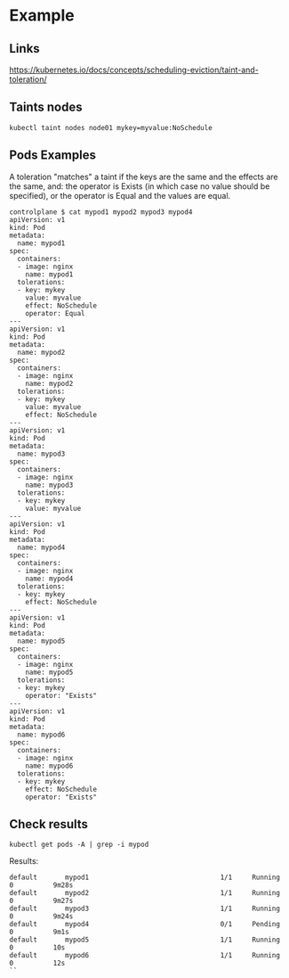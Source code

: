# Example
## Links
https://kubernetes.io/docs/concepts/scheduling-eviction/taint-and-toleration/


## Taints nodes 
```
kubectl taint nodes node01 mykey=myvalue:NoSchedule
```


## Pods Examples 
A toleration "matches" a taint if the keys are the same and the effects are the same, and:
the operator is Exists (in which case no value should be specified), or
the operator is Equal and the values are equal.
```
controlplane $ cat mypod1 mypod2 mypod3 mypod4
apiVersion: v1
kind: Pod
metadata:
  name: mypod1
spec:
  containers:
  - image: nginx
    name: mypod1
  tolerations:
  - key: mykey
    value: myvalue
    effect: NoSchedule
    operator: Equal
---
apiVersion: v1
kind: Pod
metadata:
  name: mypod2
spec:
  containers:
  - image: nginx
    name: mypod2
  tolerations:
  - key: mykey
    value: myvalue
    effect: NoSchedule
---
apiVersion: v1
kind: Pod
metadata:
  name: mypod3
spec:
  containers:
  - image: nginx
    name: mypod3
  tolerations:
  - key: mykey
    value: myvalue
---
apiVersion: v1
kind: Pod
metadata:
  name: mypod4
spec:
  containers:
  - image: nginx
    name: mypod4
  tolerations:
  - key: mykey
    effect: NoSchedule
---
apiVersion: v1
kind: Pod
metadata:
  name: mypod5
spec:
  containers:
  - image: nginx
    name: mypod5
  tolerations:
  - key: mykey
    operator: "Exists"
---
apiVersion: v1
kind: Pod
metadata:
  name: mypod6
spec:
  containers:
  - image: nginx
    name: mypod6
  tolerations:
  - key: mykey
    effect: NoSchedule
    operator: "Exists"
```


## Check results
```
kubectl get pods -A | grep -i mypod
```
Results:
```
default       mypod1                                 1/1     Running   0          9m28s
default       mypod2                                 1/1     Running   0          9m27s
default       mypod3                                 1/1     Running   0          9m24s
default       mypod4                                 0/1     Pending   0          9m1s
default       mypod5                                 1/1     Running   0          10s
default       mypod6                                 1/1     Running   0          12s
``
